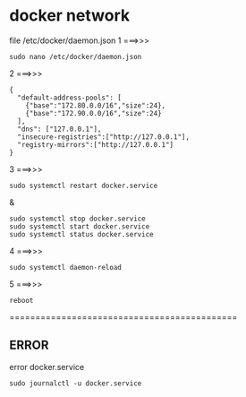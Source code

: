 # docker network

file /etc/docker/daemon.json
1 ===>>> 

```
sudo nano /etc/docker/daemon.json
```


2 ===>>>
```
{
  "default-address-pools": [
    {"base":"172.80.0.0/16","size":24},
    {"base":"172.90.0.0/16","size":24}
  ],
  "dns": ["127.0.0.1"],
  "insecure-registries":["http://127.0.0.1"],
  "registry-mirrors":["http://127.0.0.1"]
}
```




3 ===>>>

```
sudo systemctl restart docker.service
```
&

```
sudo systemctl stop docker.service
sudo systemctl start docker.service
sudo systemctl status docker.service
```

4 ===>>>

```
sudo systemctl daemon-reload
```

5 ===>>>

```
reboot
```


============================================

## ERROR

error docker.service

```
sudo journalctl -u docker.service
```
